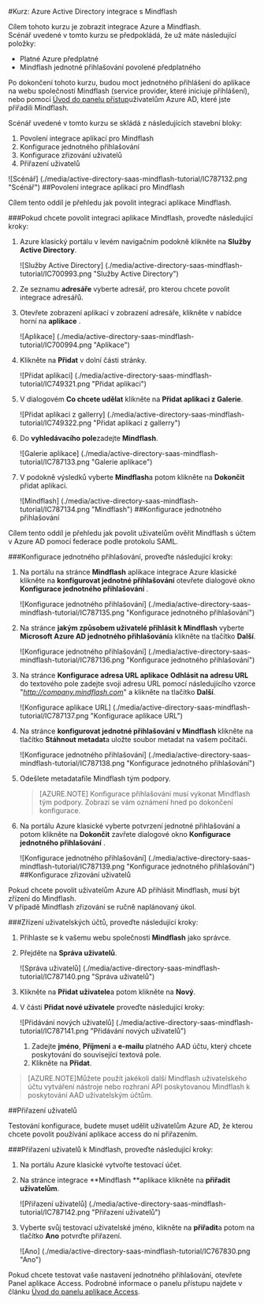<properties 
    pageTitle="Kurz: Azure Active Directory integrace s Mindflash | Microsoft Azure" 
    description="Naučte se používat Mindflash s Azure Active Directory povolit jednotné přihlašování, automatizované zřizování a další!" 
    services="active-directory" 
    authors="jeevansd"  
    documentationCenter="na" 
    manager="femila"/>
<tags 
    ms.service="active-directory" 
    ms.devlang="na" 
    ms.topic="article" 
    ms.tgt_pltfrm="na" 
    ms.workload="identity" 
    ms.date="09/29/2016" 
    ms.author="jeedes" />

#<a name="tutorial-azure-active-directory-integration-with-mindflash"></a>Kurz: Azure Active Directory integrace s Mindflash
  
Cílem tohoto kurzu je zobrazit integrace Azure a Mindflash.  
Scénář uvedené v tomto kurzu se předpokládá, že už máte následující položky:

-   Platné Azure předplatné
-   Mindflash jednotné přihlašování povolené předplatného
  
Po dokončení tohoto kurzu, budou moct jednotného přihlášení do aplikace na webu společnosti Mindflash (service provider, které iniciuje přihlášení), nebo pomocí [Úvod do panelu přístup](active-directory-saas-access-panel-introduction.md)uživatelům Azure AD, které jste přiřadili Mindflash.
  
Scénář uvedené v tomto kurzu se skládá z následujících stavební bloky:

1.  Povolení integrace aplikací pro Mindflash
2.  Konfigurace jednotného přihlašování
3.  Konfigurace zřizování uživatelů
4.  Přiřazení uživatelů

![Scénář] (./media/active-directory-saas-mindflash-tutorial/IC787132.png "Scénář")
##<a name="enabling-the-application-integration-for-mindflash"></a>Povolení integrace aplikací pro Mindflash
  
Cílem tento oddíl je přehledu jak povolit integraci aplikace Mindflash.

###<a name="to-enable-the-application-integration-for-mindflash-perform-the-following-steps"></a>Pokud chcete povolit integraci aplikace Mindflash, proveďte následující kroky:

1.  Azure klasický portálu v levém navigačním podokně klikněte na **Služby Active Directory**.

    ![Služby Active Directory] (./media/active-directory-saas-mindflash-tutorial/IC700993.png "Služby Active Directory")

2.  Ze seznamu **adresáře** vyberte adresář, pro kterou chcete povolit integrace adresářů.

3.  Otevřete zobrazení aplikací v zobrazení adresáře, klikněte v nabídce horní na **aplikace** .

    ![Aplikace] (./media/active-directory-saas-mindflash-tutorial/IC700994.png "Aplikace")

4.  Klikněte na **Přidat** v dolní části stránky.

    ![Přidat aplikaci] (./media/active-directory-saas-mindflash-tutorial/IC749321.png "Přidat aplikaci")

5.  V dialogovém **Co chcete udělat** klikněte na **Přidat aplikaci z Galerie**.

    ![Přidat aplikaci z gallerry] (./media/active-directory-saas-mindflash-tutorial/IC749322.png "Přidat aplikaci z gallerry")

6.  Do **vyhledávacího pole**zadejte **Mindflash**.

    ![Galerie aplikace] (./media/active-directory-saas-mindflash-tutorial/IC787133.png "Galerie aplikace")

7.  V podokně výsledků vyberte **Mindflash**a potom klikněte na **Dokončit** přidat aplikaci.

    ![Mindflash] (./media/active-directory-saas-mindflash-tutorial/IC787134.png "Mindflash")
##<a name="configuring-single-sign-on"></a>Konfigurace jednotného přihlašování
  
Cílem tento oddíl je přehledu jak povolit uživatelům ověřit Mindflash s účtem v Azure AD pomocí federace podle protokolu SAML.

###<a name="to-configure-single-sign-on-perform-the-following-steps"></a>Konfigurace jednotného přihlašování, proveďte následující kroky:

1.  Na portálu na stránce **Mindflash** aplikace integrace Azure klasické klikněte na **konfigurovat jednotné přihlašování** otevřete dialogové okno **Konfigurace jednotného přihlašování** .

    ![Konfigurace jednotného přihlašování] (./media/active-directory-saas-mindflash-tutorial/IC787135.png "Konfigurace jednotného přihlašování")

2.  Na stránce **jakým způsobem uživatelé přihlásit k Mindflash** vyberte **Microsoft Azure AD jednotného přihlašování**a klikněte na tlačítko **Další**.

    ![Konfigurace jednotného přihlašování] (./media/active-directory-saas-mindflash-tutorial/IC787136.png "Konfigurace jednotného přihlašování")

3.  Na stránce **Konfigurace adresa URL aplikace** **Odhlásit na adresu URL** do textového pole zadejte svoji adresu URL pomocí následujícího vzorce "*http://company.mindflash.com*" a klikněte na tlačítko **Další**.

    ![Konfigurace aplikace URL] (./media/active-directory-saas-mindflash-tutorial/IC787137.png "Konfigurace aplikace URL")

4.  Na stránce **konfigurovat jednotné přihlašování v Mindflash** klikněte na tlačítko **Stáhnout metadat**a uložte soubor metadat na vašem počítači.

    ![Konfigurace jednotného přihlašování] (./media/active-directory-saas-mindflash-tutorial/IC787138.png "Konfigurace jednotného přihlašování")

5.  Odešlete metadatafile Mindflash tým podpory.

    >[AZURE.NOTE] Konfigurace přihlašování musí vykonat Mindflash tým podpory. Zobrazí se vám oznámení hned po dokončení konfigurace.

6.  Na portálu Azure klasické vyberte potvrzení jednotné přihlašování a potom klikněte na **Dokončit** zavřete dialogové okno **Konfigurace jednotného přihlašování** .

    ![Konfigurace jednotného přihlašování] (./media/active-directory-saas-mindflash-tutorial/IC787139.png "Konfigurace jednotného přihlašování")
##<a name="configuring-user-provisioning"></a>Konfigurace zřizování uživatelů
  
Pokud chcete povolit uživatelům Azure AD přihlásit Mindflash, musí být zřízení do Mindflash.  
V případě Mindflash zřizování se ručně naplánovaný úkol.

###<a name="to-provision-a-user-accounts-perform-the-following-steps"></a>Zřízení uživatelských účtů, proveďte následující kroky:

1.  Přihlaste se k vašemu webu společnosti **Mindflash** jako správce.

2.  Přejděte na **Správa uživatelů**.

    ![Správa uživatelů] (./media/active-directory-saas-mindflash-tutorial/IC787140.png "Správa uživatelů")

3.  Klikněte na **Přidat uživatele**a potom klikněte na **Nový**.

4.  V části **Přidat nové uživatele** proveďte následující kroky:

    ![Přidávání nových uživatelů] (./media/active-directory-saas-mindflash-tutorial/IC787141.png "Přidávání nových uživatelů")

    1.  Zadejte **jméno**, **Příjmení** a **e-mailu** platného AAD účtu, který chcete poskytování do související textová pole.
    2.  Klikněte na **Přidat**.

>[AZURE.NOTE]Můžete použít jakékoli další Mindflash uživatelského účtu vytváření nástroje nebo rozhraní API poskytovanou Mindflash k poskytování AAD uživatelským účtům.

##<a name="assigning-users"></a>Přiřazení uživatelů
  
Testování konfigurace, budete muset udělit uživatelům Azure AD, že kterou chcete povolit používání aplikace access do ní přiřazením.

###<a name="to-assign-users-to-mindflash-perform-the-following-steps"></a>Přiřazení uživatelů k Mindflash, proveďte následující kroky:

1.  Na portálu Azure klasické vytvořte testovací účet.

2.  Na stránce integrace **Mindflash **aplikace klikněte na **přiřadit uživatelům**.

    ![Přiřazení uživatelů] (./media/active-directory-saas-mindflash-tutorial/IC787142.png "Přiřazení uživatelů")

3.  Vyberte svůj testovací uživatelské jméno, klikněte na **přiřadit**a potom na tlačítko **Ano** potvrďte přiřazení.

    ![Ano] (./media/active-directory-saas-mindflash-tutorial/IC767830.png "Ano")
  
Pokud chcete testovat vaše nastavení jednotného přihlašování, otevřete Panel aplikace Access. Podrobné informace o panelu přístupu najdete v článku [Úvod do panelu aplikace Access](active-directory-saas-access-panel-introduction.md).